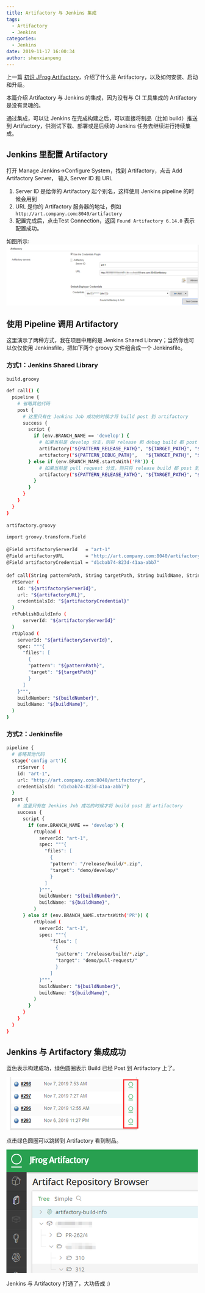 ```yaml
---
title: Artifactory 与 Jenkins 集成
tags:
  - Artifactory
  - Jenkins
categories:
  - Jenkins
date: 2019-11-17 16:00:34
author: shenxianpeng
---
```

上一篇 [初识 JFrog Artifactory](https://shenxianpeng.github.io/2019/11/Artifactory-install-and-upgrade/)，介绍了什么是 Artifactory，以及如何安装、启动和升级。

本篇介绍 Artifactory 与 Jenkins 的集成，因为没有与 CI 工具集成的 Artifactory 是没有灵魂的。

通过集成，可以让 Jenkins 在完成构建之后，可以直接将制品（比如 build）推送到 Artifactory，供测试下载、部署或是后续的 Jenkins 任务去继续进行持续集成。

<!-- more -->

## Jenkins 里配置 Artifactory

打开 Manage Jenkins->Configure System，找到 Artifactory，点击 Add Artifactory Server， 输入 Server ID 和 URL

1. Server ID 是给你的 Artifactory 起个别名，这样使用 Jenkins pipeline 的时候会用到
2. URL 是你的 Artifactory 服务器的地址，例如 `http://art.company.com:8040/artifactory`
3. 配置完成后，点击Test Connection，返回 `Found Artifactory 6.14.0` 表示配置成功。

如图所示: ![配置和测试](Artifactory-integrate-with-Jenkins/jenkins-artifactory-integration.png)

## 使用 Pipeline 调用 Artifactory

这里演示了两种方式，我在项目中用的是 Jenkins Shared Library；当然你也可以仅仅使用 Jenkinsfile，把如下两个 groovy 文件组合成一个 Jenkinsfile。

### 方式1：Jenkins Shared Library

`build.groovy`

```bash
def call() {
  pipeline {
    # 省略其他代码
    post {
      # 这里只有在 Jenkins Job 成功的时候才将 build post 到 artifactory
      success {
        script {
          if (env.BRANCH_NAME == 'develop') {
            # 如果当前是 develop 分支，则将 release 和 debug build 都 post 到 artifactory
            artifactory("${PATTERN_RELEASE_PATH}", "${TARGET_PATH}", "${BUILD_NAME}", "${BUILD_NUMBER}")
            artifactory("${PATTERN_DEBUG_PATH}",   "${TARGET_PATH}", "${BUILD_NAME}", "${BUILD_NUMBER}")
        } else if (env.BRANCH_NAME.startsWith('PR')) {
            # 如果当前是 pull request 分支，则只将 release build 都 post 到 artifactory
            artifactory("${PATTERN_RELEASE_PATH}", "${TARGET_PATH}", "${BUILD_NAME}", "${BUILD_NUMBER}")
          }
        }
      }
    }
  }
}
```

`artifactory.groovy`

```bash
import groovy.transform.Field

@Field artifactoryServerId   = "art-1"
@Field artifactoryURL        = "http://art.company.com:8040/artifactory"
@Field artifactoryCredential = "d1cbab74-823d-41aa-abb7"

def call(String patternPath, String targetPath, String buildName, String buildNumber) {
  rtServer (
    id: "${artifactoryServerId}",
    url: "${artifactoryURL}",
    credentialsId: "${artifactoryCredential}"
  )
  rtPublishBuildInfo (
      serverId: "${artifactoryServerId}"
  )
  rtUpload (
    serverId: "${artifactoryServerId}",
    spec: """{
      "files": [
        {
        "pattern": "${patternPath}",
        "target": "${targetPath}"
        }
      ]
    }""",
    buildNumber: "${buildNumber}",
    buildName: "${buildName}",
  )
}
```

### 方式2：Jenkinsfile

```bash
pipeline {
  # 省略其他代码
  stage('config art'){
    rtServer (
    id: "art-1",
    url: "http://art.company.com:8040/artifactory",
    credentialsId: "d1cbab74-823d-41aa-abb7")
  }
  post {
    # 这里只有在 Jenkins Job 成功的时候才将 build post 到 artifactory
    success {
      script {
        if (env.BRANCH_NAME == 'develop') {
          rtUpload (
            serverId: "art-1",
            spec: """{
              "files": [
                {
                "pattern": "/release/build/*.zip",
                "target": "demo/develop/"
                }
              ]
            }""",
            buildNumber: "${buildNumber}",
            buildName: "${buildName}",
          )
      } else if (env.BRANCH_NAME.startsWith('PR')) {
          rtUpload (
            serverId: "art-1",
            spec: """{
                "files": [
                  {
                  "pattern": "/release/build/*.zip",
                  "target": "demo/pull-request/"
                  }
                ]
            }""",
            buildNumber: "${buildNumber}",
            buildName: "${buildName}",
          )
        }
      }
    }
  }
}
```

## Jenkins 与 Artifactory 集成成功

蓝色表示构建成功，绿色圆圈表示 Build 已经 Post 到 Artifactory 上了。

![显示构建以及 Post 成功](Artifactory-integrate-with-Jenkins/post-to-artifactory.png)

点击绿色圆圈可以跳转到 Artifactory 看到制品。

![Artifactory](Artifactory-integrate-with-Jenkins/artifactory-builds.png)

Jenkins 与 Artifactory 打通了，大功告成 :)
